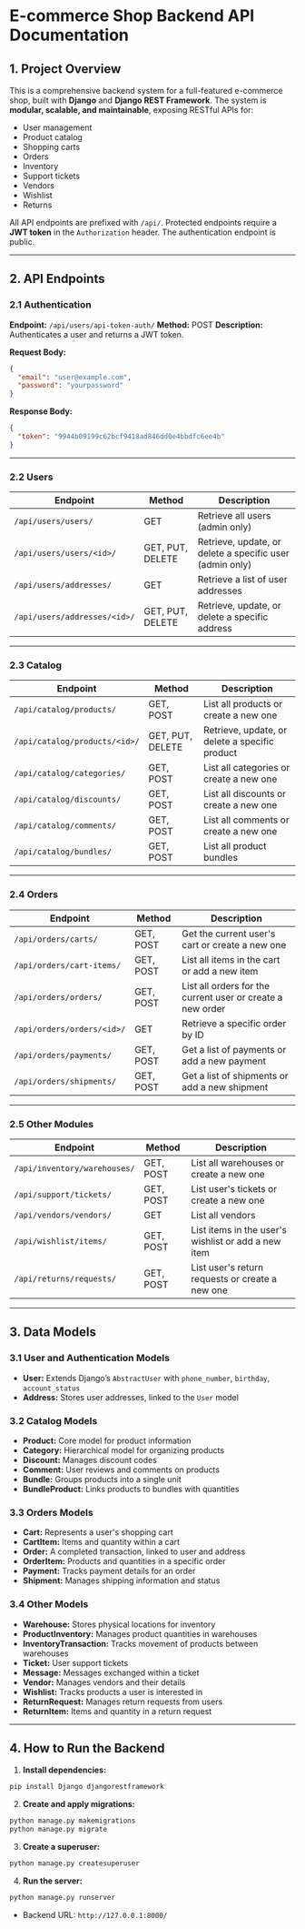 

# E-commerce Shop Backend API Documentation

## 1. Project Overview

This is a comprehensive backend system for a full-featured e-commerce shop, built with **Django** and **Django REST Framework**. The system is **modular, scalable, and maintainable**, exposing RESTful APIs for:

* User management
* Product catalog
* Shopping carts
* Orders
* Inventory
* Support tickets
* Vendors
* Wishlist
* Returns

All API endpoints are prefixed with `/api/`. Protected endpoints require a **JWT token** in the `Authorization` header. The authentication endpoint is public.

---

## 2. API Endpoints

### 2.1 Authentication

**Endpoint:** `/api/users/api-token-auth/`
**Method:** POST
**Description:** Authenticates a user and returns a JWT token.

**Request Body:**

```json
{
  "email": "user@example.com",
  "password": "yourpassword"
}
```

**Response Body:**

```json
{
  "token": "9944b09199c62bcf9418ad846dd0e4bbdfc6ee4b"
}
```

---

### 2.2 Users

| Endpoint                     | Method           | Description                                              |
| ---------------------------- | ---------------- | -------------------------------------------------------- |
| `/api/users/users/`          | GET              | Retrieve all users (admin only)                          |
| `/api/users/users/<id>/`     | GET, PUT, DELETE | Retrieve, update, or delete a specific user (admin only) |
| `/api/users/addresses/`      | GET              | Retrieve a list of user addresses                        |
| `/api/users/addresses/<id>/` | GET, PUT, DELETE | Retrieve, update, or delete a specific address           |

---

### 2.3 Catalog

| Endpoint                      | Method           | Description                                    |
| ----------------------------- | ---------------- | ---------------------------------------------- |
| `/api/catalog/products/`      | GET, POST        | List all products or create a new one          |
| `/api/catalog/products/<id>/` | GET, PUT, DELETE | Retrieve, update, or delete a specific product |
| `/api/catalog/categories/`    | GET, POST        | List all categories or create a new one        |
| `/api/catalog/discounts/`     | GET, POST        | List all discounts or create a new one         |
| `/api/catalog/comments/`      | GET, POST        | List all comments or create a new one          |
| `/api/catalog/bundles/`       | GET, POST        | List all product bundles                       |

---

### 2.4 Orders

| Endpoint                   | Method    | Description                                                |
| -------------------------- | --------- | ---------------------------------------------------------- |
| `/api/orders/carts/`       | GET, POST | Get the current user's cart or create a new one            |
| `/api/orders/cart-items/`  | GET, POST | List all items in the cart or add a new item               |
| `/api/orders/orders/`      | GET, POST | List all orders for the current user or create a new order |
| `/api/orders/orders/<id>/` | GET       | Retrieve a specific order by ID                            |
| `/api/orders/payments/`    | GET, POST | Get a list of payments or add a new payment                |
| `/api/orders/shipments/`   | GET, POST | Get a list of shipments or add a new shipment              |

---

### 2.5 Other Modules

| Endpoint                     | Method    | Description                                         |
| ---------------------------- | --------- | --------------------------------------------------- |
| `/api/inventory/warehouses/` | GET, POST | List all warehouses or create a new one             |
| `/api/support/tickets/`      | GET, POST | List user's tickets or create a new one             |
| `/api/vendors/vendors/`      | GET       | List all vendors                                    |
| `/api/wishlist/items/`       | GET, POST | List items in the user's wishlist or add a new item |
| `/api/returns/requests/`     | GET, POST | List user's return requests or create a new one     |

---

## 3. Data Models

### 3.1 User and Authentication Models

* **User:** Extends Django’s `AbstractUser` with `phone_number`, `birthday`, `account_status`
* **Address:** Stores user addresses, linked to the `User` model

### 3.2 Catalog Models

* **Product:** Core model for product information
* **Category:** Hierarchical model for organizing products
* **Discount:** Manages discount codes
* **Comment:** User reviews and comments on products
* **Bundle:** Groups products into a single unit
* **BundleProduct:** Links products to bundles with quantities

### 3.3 Orders Models

* **Cart:** Represents a user's shopping cart
* **CartItem:** Items and quantity within a cart
* **Order:** A completed transaction, linked to user and address
* **OrderItem:** Products and quantities in a specific order
* **Payment:** Tracks payment details for an order
* **Shipment:** Manages shipping information and status

### 3.4 Other Models

* **Warehouse:** Stores physical locations for inventory
* **ProductInventory:** Manages product quantities in warehouses
* **InventoryTransaction:** Tracks movement of products between warehouses
* **Ticket:** User support tickets
* **Message:** Messages exchanged within a ticket
* **Vendor:** Manages vendors and their details
* **Wishlist:** Tracks products a user is interested in
* **ReturnRequest:** Manages return requests from users
* **ReturnItem:** Items and quantity in a return request

---

## 4. How to Run the Backend

1. **Install dependencies:**

```bash
pip install Django djangorestframework
```

2. **Create and apply migrations:**

```bash
python manage.py makemigrations
python manage.py migrate
```

3. **Create a superuser:**

```bash
python manage.py createsuperuser
```

4. **Run the server:**

```bash
python manage.py runserver
```

* Backend URL: `http://127.0.0.1:8000/`


